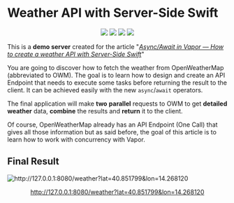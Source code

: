 # Weather API with Server-Side Swift

<p align="center">
<img
src="https://img.shields.io/badge/vapor-41C4FF.svg?style=for-the-badge&logo=vapor&logoColor=white"
/>
<img
src="https://img.shields.io/badge/swift-F54A2A?style=for-the-badge&logo=swift&logoColor=white"
/>
<img
src="https://img.shields.io/badge/Xcode-007ACC?style=for-the-badge&logo=Xcode&logoColor=white"
/>
<img
src="https://img.shields.io/badge/github-%23121011.svg?style=for-the-badge&logo=github&logoColor=white"
/>
</p>

This is a **demo server** created for the article "*[Async/Await in Vapor — How to create a weather API with Server-Side Swift](https://medium.com/@mattia.fochesato/async-await-in-vapor-how-to-create-a-weather-api-with-server-side-swift-b305b646654e?source=friends_link&sk=28a30d78ba247617cf64e96f466d4a31)*"

You are going to discover how to fetch the weather from OpenWeatherMap (abbreviated to OWM). The goal is to learn how to design and create an API Endpoint that needs to execute some tasks before returning the result to the client. It can be achieved easily with the new `async`/`await` operators.

The final application will make **two** **parallel** requests to OWM to get **detailed weather** data, **combine** the results and **return** it to the client.

Of course, OpenWeatherMap already has an API Endpoint (One Call) that gives all those information but as said before, the goal of this article is to learn how to work with concurrency with Vapor.


## Final Result
<img align="center"
src="https://cdn-images-1.medium.com/max/1600/1*T3-4Y9horccVA-QPTi9XKA.png" alt="http://127.0.0.1:8080/weather?lat=40.851799&lon=14.268120">
<p align="center">
<a href="http://127.0.0.1:8080/weather?lat=40.851799&lon=14.268120">http://127.0.0.1:8080/weather?lat=40.851799&lon=14.268120</a>
</p>
